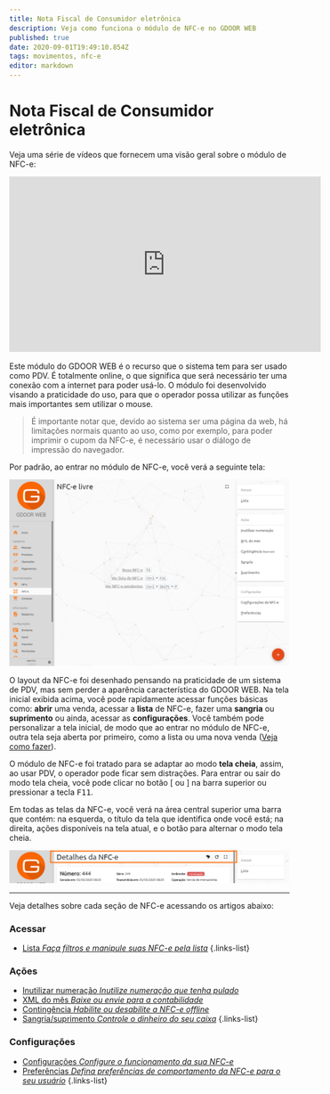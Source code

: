 ```yaml
---
title: Nota Fiscal de Consumidor eletrônica
description: Veja como funciona o módulo de NFC-e no GDOOR WEB
published: true
date: 2020-09-01T19:49:10.854Z
tags: movimentos, nfc-e
editor: markdown
---
```


# Nota Fiscal de Consumidor eletrônica

Veja uma série de vídeos que fornecem uma visão geral sobre o módulo de NFC-e:

<div class=text-center>
<iframe width="560" height="315" src="https://www.youtube.com/embed/videoseries?list=PLtTr046tMpDsgQ9YIG1F3UEUSG7LX9w7Z" frameborder="0" allow="accelerometer; autoplay; encrypted-media; gyroscope; picture-in-picture" allowfullscreen></iframe>
</div>

Este módulo do GDOOR WEB é o recurso que o sistema tem para ser usado como PDV. É totalmente online, o que significa que será necessário ter uma conexão com a internet para poder usá-lo. O módulo foi desenvolvido visando a praticidade do uso, para que o operador possa utilizar as funções mais importantes sem utilizar o mouse.

> É importante notar que, devido ao sistema ser uma página da web, há limitações normais quanto ao uso, como por exemplo, para poder imprimir o cupom da NFC-e, é necessário usar o diálogo de impressão do navegador.
  
Por padrão, ao entrar no módulo de NFC-e, você verá a seguinte tela:

![Tela inicial da NFC-e](/movimentos/nfce/tela-inicial-nfce.png)

O layout da NFC-e foi desenhado pensando na praticidade de um sistema de PDV, mas sem perder a aparência característica do GDOOR WEB. Na tela inicial exibida acima, você pode rapidamente acessar funções básicas como: **abrir** uma venda, acessar a **lista** de NFC-e, fazer uma **sangria** ou **suprimento** ou ainda, acessar as **configurações**. Você também pode personalizar a tela inicial, de modo que ao entrar no módulo de NFC-e, outra tela seja aberta por primeiro, como a lista ou uma nova venda ([Veja como fazer](/movimentos/nfc-e/preferencias)).

O módulo de NFC-e foi tratado para se adaptar ao modo **tela cheia**, assim, ao usar PDV, o operador pode ficar sem distrações. Para entrar ou sair do modo tela cheia, você pode clicar no botão [<i class="mdi mdi-fullscreen"></i> ou <i class="mdi mdi-fullscreen-exit"></i>] na barra superior ou pressionar a tecla <kbd>F11</kbd>.

Em todas as telas da NFC-e, você verá na área central superior uma barra que contém: na esquerda, o título da tela que identifica onde você está; na direita, ações disponíveis na tela atual, e o botão para alternar o modo tela cheia.

![Barra superior da NFC-e](/movimentos/nfce/barra-superior-nfce.png)

---

Veja detalhes sobre cada seção de NFC-e acessando os artigos abaixo:

### Acessar
- [Lista *Faça filtros e manipule suas NFC-e pela lista*](/movimentos/nfc-e/lista)
{.links-list}

### Ações
- [Inutilizar numeração *Inutilize numeração que tenha pulado*](/movimentos/nfc-e/inutilizar)
- [XML do mês *Baixe ou envie para a contabilidade*](/movimentos/nfc-e/xml-mes)
- [Contingência *Habilite ou desabilite a NFC-e offline*](/movimentos/nfc-e/contingencia)
- [Sangria/suprimento *Controle o dinheiro do seu caixa*](/movimentos/nfc-e/sangria-suprimento)
{.links-list}

### Configurações
- [Configurações *Configure o funcionamento da sua NFC-e*](/movimentos/nfc-e/configurar)
- [Preferências *Defina preferências de comportamento da NFC-e para o seu usuário*](/movimentos/nfc-e/preferencias)
{.links-list}
